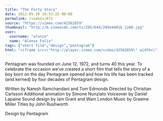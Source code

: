 ```yaml
---
title: "The Forty Story"
date: 2012-05-28 19:53:25 00:00
permalink: /videos/671
source: "https://vimeo.com/42562659"
thumbnail: "http://b.vimeocdn.com/ts/295/644/295644816_1280.jpg"
user:
  username: "alonzo"
  name: "Alonzo Felix"
tags: ["short film","design","pentagram"]
html: "<iframe src=\"http://player.vimeo.com/video/42562659\" width=\"1280\" height=\"608\" frameborder=\"0\" webkitAllowFullScreen mozallowfullscreen allowFullScreen></iframe>"
---
```


Pentagram was founded on June 12, 1972, and turns 40 this year. To celebrate the occasion we’ve created a short film that tells the story of a boy born on the day Pentagram opened and how his life has been tracked (and kerned) by four decades of Pentagram design.

Written by Naresh Ramchandani and Tom Edmonds
Directed by Christian Carlsson
Additional animation by Simone Nunziato
Voiceover by Daniel Lapaine
Sound design by Iain Grant and Wam London
Music by Graeme Miller
Titles by John Rushworth

Design by Pentagram